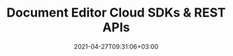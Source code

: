 ---
############################# Static ############################
layout: "product"
date: 2021-04-27T09:31:06+03:00
draft: false

############################# Head ############################
head_title: "Document Editor Cloud SDKs and REST APIs for all Platforms"
head_description: "Document editing REST APIs and cloud SDKs for cURL, .NET, Java, PHP, Python, Ruby & Node.js applications."

############################# Header ############################
title: "Document Editor Cloud SDKs & REST APIs"
description: "Edit popular document formats using Cloud SDKs for .NET, Java, PHP, Python, Ruby, Node.js or any platform capable of calling REST APIs."

############################# APIs ###############################
apis:
  enable: true

  api:
    # api loop
    - title: "GroupDocs.Editor Cloud APIs Include"
      
      api_product:
        # api_product loop
        - link: "/editor/curl/"
          img_alt: "GroupDocs.Editor Cloud for cURL"
          image: "https://www.groupdocs.cloud/templates/groupdocscloud/images/sdk/272x272/groupdocs_editor-for-curl.webp"
          product: "GroupDocs.Editor for"
          platform: "cURL"
          content: "Send API requests to our cloud-based documents editor RESTful API and edit popular document formats in any language or platform."

        # api_product loop
        - link: "/editor/net/"
          img_alt: "GroupDocs.Editor Cloud SDK for .NET"
          image: "https://www.groupdocs.cloud/templates/groupdocscloud/images/sdk/272x272/groupdocs_editor-for-net.webp"
          product: "GroupDocs.Editor for"
          platform: ".NET"
          content: "Enhance your .NET applications with the capabilities to edit document formats using editor .NET SDK."

          # api_product loop
        - link: "/editor/java/"
          img_alt: "GroupDocs.Editor Cloud SDK for Java"
          image: "https://www.groupdocs.cloud/templates/groupdocscloud/images/sdk/272x272/groupdocs_editor-for-java.webp"
          product: "GroupDocs.Editor for"
          platform: "Java"
          content: "Efficiently edit bunch of document formats within Java applications using document editor SDK for Java."

        



        

    # api loop
    - title: ""
      link: "/editor"
      label: "View All On Premise APIs"
      api_product:
        # api_product loop
        - link: "https://products.groupdocs.com/editor/php/"
          img_alt: "GroupDocs.Editor Cloud SDK for PHP"
          image: "https://www.groupdocs.cloud/templates/groupdocscloud/images/sdk/272x272/groupdocs_editor-for-php.webp"
          product: "GroupDocs.Editor"
          platform: "PHP"
          content: "PHP document editing SDK to quickly and accurately modify documents formats without installing any external software."

        # api_product loop
        - link: "https://products.groupdocs.com/editor/python/"
          img_alt: "GroupDocs.Editor Cloud SDK for Python"
          image: "https://www.groupdocs.cloud/templates/groupdocscloud/images/sdk/272x272/groupdocs_editor-for-python.webp"
          product: "GroupDocs.Editor"
          platform: "Python"
          content: "Document editor SDK for Python to easily manipulate a wide range of document formats directly within your applications."

          
          # api_product loop
        - link: "https://products.groupdocs.com/editor/ruby/"
          img_alt: "GroupDocs.Editor Cloud SDK for Ruby"
          image: "https://www.groupdocs.cloud/templates/groupdocscloud/images/sdk/272x272/groupdocs_editor-for-ruby.webp"
          product: "GroupDocs.Editor"
          platform: "Ruby"
          content: "Effortlessly perform document editing operations within your apps using our SDK for Ruby."


    # api loop
    - title: ""
      link: "/editor"
      label: "View All Cross Platform Apps"
      api_product:
        # api_product loop
        - link: "https://products.groupdocs.app/editor/node.js"
          img_alt: "GroupDocs.Editor Cloud SDK for Node.js"
          image: "https://www.groupdocs.cloud/templates/groupdocscloud/images/sdk/272x272/groupdocs_editor-for-node.webp"
          product: "GroupDocs.Editor"
          platform: "Node.js"
          content: "Document editor SDK for Node.js to efficiently integrate our cloud-based editor API in your apps."

        # api_product loop
        - link: "https://products.groupdocs.app/editor/android/"
          img_alt: "GroupDocs.Editor Cloud SDK for Android"
          image: "https://www.groupdocs.cloud/templates/groupdocscloud/images/sdk/272x272/groupdocs_editor-for-android.webp"
          product: "GroupDocs.Editor"
          platform: "Android"
          content: "Android SDK for fast and clean document edit in your apps via our cloud-based editor API."

        

############################# Testimonials ###############################
testimonials:
  enable: false
  bg_color: "bg-gray"

  testimonial:
    # testimonial item loop
    - name: "David Hoffman"
      designation: "Psychologist"
      content: "I am excitedly watching the growth of GroupDocs. The responsiveness of your full team has helped me greatly, when I talk to someone at GroupDocs I can guarantee that someone is listening and making things happen."

############################# Back to top ###############################
back_to_top:
  enable: true
---